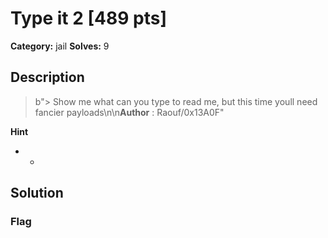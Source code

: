 # Type it 2 [489 pts]

**Category:** jail
**Solves:** 9

## Description
>b"> Show me what can you type to read me, but this time youll need fancier payloads\n\n**Author** : Raouf/0x13A0F"

**Hint**
* -

## Solution

### Flag

